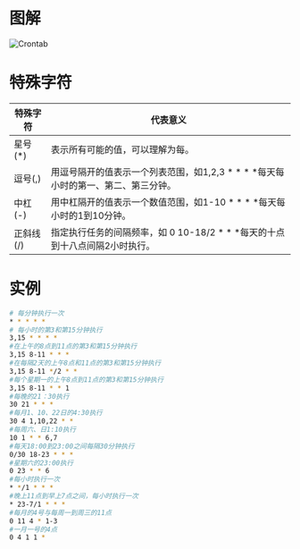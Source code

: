 # 图解
![Crontab](http://www.linuxprobe.com/wp-content/uploads/2016/09/crontab.png)
# 特殊字符
|特殊字符|代表意义|
|   ------ |   ------  |
|星号(*)|表示所有可能的值，可以理解为每。|
|逗号(,)|用逗号隔开的值表示一个列表范围，如1,2,3 * * * *每天每小时的第一、第二、第三分钟。|
|中杠(-)|用中杠隔开的值表示一个数值范围，如1-10 * * * *每天每小时的1到10分钟。|
|正斜线(/)|指定执行任务的间隔频率，如 0 10-18/2 * * *每天的十点到十八点间隔2小时执行。|
# 实例
```bash
# 每分钟执行一次
* * * * * 
# 每小时的第3和第15分钟执行
3,15 * * * *
#在上午的8点到11点的第3和第15分钟执行
3,15 8-11 * * *
#在每隔2天的上午8点和11点的第3和第15分钟执行
3,15 8-11 */2 * *
#每个星期一的上午8点到11点的第3和第15分钟执行
3,15 8-11 * * 1
#每晚的21：30执行
30 21 * * *
#每月1、10、22日的4:30执行
30 4 1,10,22 * *
#每周六、日1:10执行
10 1 * * 6,7
#每天18:00到23:00之间每隔30分钟执行
0/30 18-23 * * *
#星期六的23:00执行
0 23 * * 6
#每小时执行一次
* */1 * * *
#晚上11点到早上7点之间，每小时执行一次
* 23-7/1 * * *
#每月的4号与每周一到周三的11点
0 11 4 * 1-3
#一月一号的4点
0 4 1 1 *
```